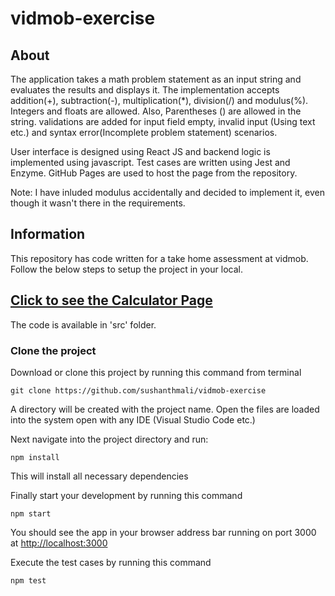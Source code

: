 # vidmob-exercise
## About
The application takes a math problem statement as an input string and evaluates the results and displays it. The implementation accepts addition(+), subtraction(-), multiplication(*), division(/) and modulus(%). Integers and floats are allowed. Also, Parentheses () are allowed in the string. validations are added for input field empty, invalid input (Using text etc.) and syntax error(Incomplete problem statement) scenarios.

User interface is designed using React JS and backend logic is implemented using javascript. Test cases are written using Jest and Enzyme. GitHub Pages are used to host the page from the repository.

Note: I have inluded modulus accidentally and decided to implement it, even though it wasn't there in the requirements.

## Information
This repository has code written for a take home assessment at vidmob. Follow the below steps to setup the project in your local.
## [Click to see the Calculator Page](https://sushanthmali.github.io/vidmob-exercise/)
The code is available in 'src' folder.
### Clone the project
Download or clone this project by running this command from terminal

```
git clone https://github.com/sushanthmali/vidmob-exercise
```
A directory will be created with the project name. Open the files are loaded into the system open with any IDE (Visual Studio Code etc.)

Next navigate into the project directory and run:

```
npm install
```
This will install all necessary dependencies

Finally start your development by running this command

```
npm start
```
You should see the app in your browser address bar running on port 3000 at [http://localhost:3000](http://localhost:3000)

Execute the test cases by running this command

```
npm test
```